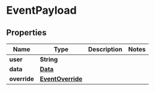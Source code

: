 # EventPayload

## Properties

| Name         | Type                                  | Description | Notes |
| ------------ | ------------------------------------- | ----------- | ----- |
| **user**     | **String**                            |             |       |
| **data**     | [**Data**](Data.md)                   |             |       |
| **override** | [**EventOverride**](EventOverride.md) |             |       |
